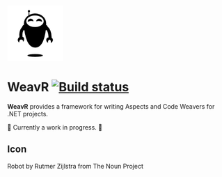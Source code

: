 ![Project Icon - A happy looking floating robot](https://raw.githubusercontent.com/WeavR/WeavR/develop/icons/package_icon.png)

# WeavR [![Build status](https://ci.appveyor.com/api/projects/status/5d4sw9w0b2mv4492)](https://ci.appveyor.com/project/distantcam/weavr)

**WeavR** provides a framework for writing Aspects and Code Weavers for .NET projects.

:construction: Currently a work in progress. :construction:

## Icon

Robot by Rutmer Zijlstra from The Noun Project
